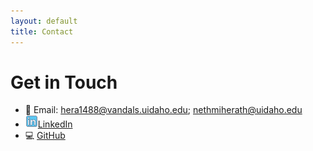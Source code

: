 ```yaml
---
layout: default
title: Contact
---
```


# Get in Touch

- 📧 Email: hera1488@vandals.uidaho.edu; nethmiherath@uidaho.edu
- <img src="assets/linkedin.png" alt="Profile" style="width: 20px;" />[LinkedIn](https://linkedin.com/in/nethmih)
- 💻 [GitHub](https://github.com/nethmiherath )
